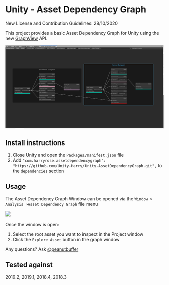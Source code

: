 # Unity - Asset Dependency Graph 

New License and Contribution Guidelines: 28/10/2020

This project provides a basic Asset Dependency Graph for Unity using the new [GraphView](https://docs.unity3d.com/2019.2/Documentation/ScriptReference/Experimental.GraphView.GraphView.html) API.

![](Images~/graphview1.png?raw=true)


## Install instructions
1. Close Unity and open the `Packages/manifest.json` file
2. Add `"com.harryrose.assetdependencygraph": "https://github.com/Unity-Harry/Unity-AssetDependencyGraph.git",` to the `dependencies` section

## Usage

The Asset Dependency Graph Window can be opened via the `Window > Analysis >Asset Dependency Graph` file menu

![](Images~/Usage.png?raw=true)

Once the window is open:
1. Select the root asset you want to inspect in the Project window
2. Click the `Explore Asset` button in the graph window

Any questions? Ask [@peanutbuffer](https://twitter.com/PeanutBuffer)

## Tested against
2019.2, 2019.1, 2018.4, 2018.3
